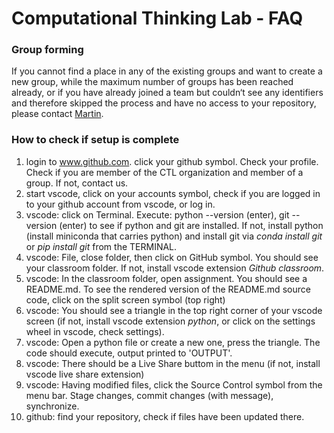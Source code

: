 # Computational Thinking Lab - FAQ

### Group forming

If you cannot find a place in any of the existing groups and want to create a new group, while the maximum number of groups has been reached already, or if you have already joined a team but couldn‘t see any identifiers and therefore skipped the process and have no access to your repository, please contact [Martin](https://polyphys.mat.ethz.ch/group/people/person-detail.mk.html).

### How to check if setup is complete

1. login to www.github.com. click your github symbol. Check your profile. Check if you are member of the CTL organization and member of a group. If not, contact us.
2. start vscode, click on your accounts symbol, check if you are logged in to your github account from vscode, or log in.
3. vscode: click on Terminal. Execute: python --version (enter), git --version (enter) to see if python and git are installed. If not, install python (install miniconda that carries python) and install git via *conda install git* or *pip install git* from the TERMINAL.
4. vscode: File, close folder, then click on GitHub symbol. You should see your classroom folder. If not, install vscode extension *Github classroom*.
5. vscode: In the classroom folder, open assignment. You should see a README.md. To see the rendered version of the README.md source code, click on the split screen symbol (top right)
6. vscode: You should see a triangle in the top right corner of your vscode screen (if not, install vscode extension *python*, or click on the settings wheel in vscode, check settings). 
7. vscode: Open a python file or create a new one, press the triangle. The code should execute, output printed to 'OUTPUT'.
8. vscode: There should be a Live Share buttom in the menu (if not, install vscode live share extension)
9. vscode: Having modified files, click the Source Control symbol from the menu bar. Stage changes, commit changes (with message), synchronize.
10. github: find your repository, check if files have been updated there.
